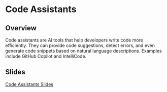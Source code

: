 # Code Assistants

## Overview

Code assistants are AI tools that help developers write code more efficiently. They can provide code suggestions, detect errors, and even generate code snippets based on natural language descriptions. Examples include GitHub Copilot and IntelliCode.

## Slides

[Code Assistants Slides](https://example.com/code-assistants-slides)